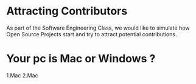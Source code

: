# Attracting Contributors 
As part of the Software Engineering Class, we would like to simulate how Open Source Projects start and try to attract potential contributions. 

# Your pc is Mac or Windows ? 
1.Mac
2.Mac
